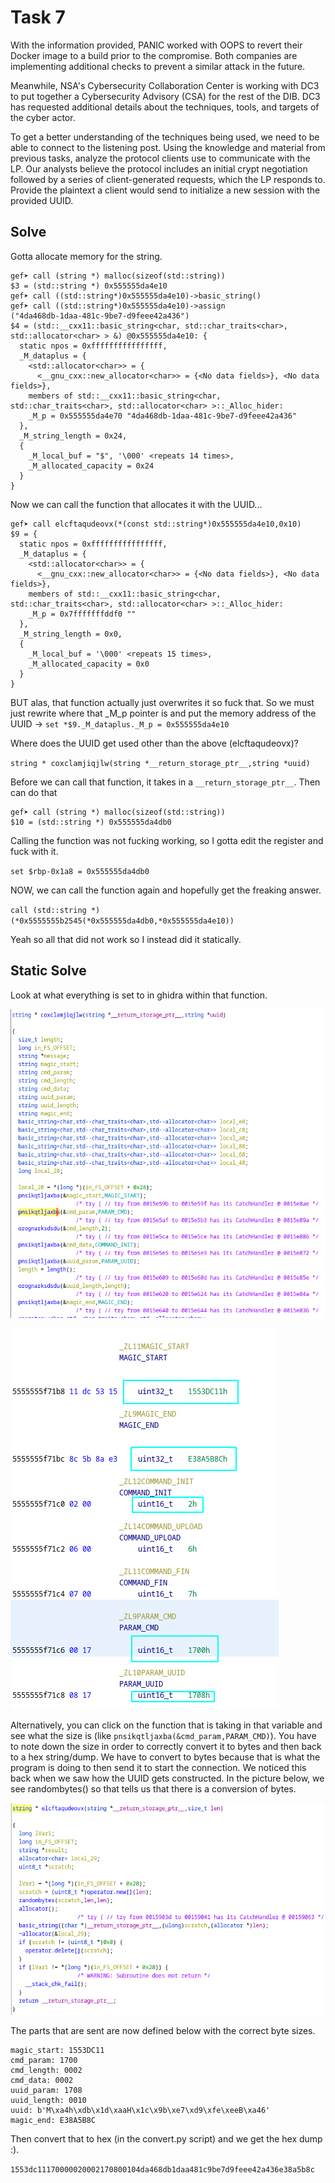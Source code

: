 # Task 7
With the information provided, PANIC worked with OOPS to revert their Docker image to a build prior to the compromise. Both companies are implementing additional checks to prevent a similar attack in the future.

Meanwhile, NSA's Cybersecurity Collaboration Center is working with DC3 to put together a Cybersecurity Advisory (CSA) for the rest of the DIB. DC3 has requested additional details about the techniques, tools, and targets of the cyber actor.

To get a better understanding of the techniques being used, we need to be able to connect to the listening post. Using the knowledge and material from previous tasks, analyze the protocol clients use to communicate with the LP. Our analysts believe the protocol includes an initial crypt negotiation followed by a series of client-generated requests, which the LP responds to. Provide the plaintext a client would send to initialize a new session with the provided UUID. 

## Solve
Gotta allocate memory for the string.

```
gef➤ call (string *) malloc(sizeof(std::string))
$3 = (std::string *) 0x555555da4e10
gef➤ call ((std::string*)0x555555da4e10)->basic_string()
gef➤ call ((std::string*)0x555555da4e10)->assign
("4da468db-1daa-481c-9be7-d9feee42a436")
$4 = (std::__cxx11::basic_string<char, std::char_traits<char>, std::allocator<char> > &) @0x555555da4e10: {
  static npos = 0xffffffffffffffff,
  _M_dataplus = {
    <std::allocator<char>> = {
      <__gnu_cxx::new_allocator<char>> = {<No data fields>}, <No data fields>}, 
    members of std::__cxx11::basic_string<char, std::char_traits<char>, std::allocator<char> >::_Alloc_hider:
    _M_p = 0x555555da4e70 "4da468db-1daa-481c-9be7-d9feee42a436"
  },
  _M_string_length = 0x24,
  {
    _M_local_buf = "$", '\000' <repeats 14 times>,
    _M_allocated_capacity = 0x24
  }
}
```

Now we can call the function that allocates it with the UUID...

```
gef➤ call elcftaqudeovx(*(const std::string*)0x555555da4e10,0x10)
$9 = {
  static npos = 0xffffffffffffffff,
  _M_dataplus = {
    <std::allocator<char>> = {
      <__gnu_cxx::new_allocator<char>> = {<No data fields>}, <No data fields>}, 
    members of std::__cxx11::basic_string<char, std::char_traits<char>, std::allocator<char> >::_Alloc_hider:
    _M_p = 0x7fffffffddf0 ""
  },
  _M_string_length = 0x0,
  {
    _M_local_buf = '\000' <repeats 15 times>,
    _M_allocated_capacity = 0x0
  }
}
```

BUT alas, that function actually just overwrites it so fuck that. So we must just rewrite where that _M_p pointer is and put the memory address of the UUID -> `set *$9._M_dataplus._M_p = 0x555555da4e10`

Where does the UUID get used other than the above (elcftaqudeovx)?

`string * coxclamjiqjlw(string *__return_storage_ptr__,string *uuid)`

Before we can call that function, it takes in a `__return_storage_ptr__`. Then can do that

```
gef➤ call (string *) malloc(sizeof(std::string))
$10 = (std::string *) 0x555555da4db0
```

Calling the function was not fucking working, so I gotta edit the register and fuck with it.

`set $rbp-0x1a8 = 0x555555da4db0`

NOW, we can call the function again and hopefully get the freaking answer.

`call (std::string *) (*0x5555555b2545(*0x555555da4db0,*0x555555da4e10))`

Yeah so all that did not work so I instead did it statically.

## Static Solve
Look at what everything is set to in ghidra within that function.

![function of interest](thefunction.png)

![ghidra stuff](ghidraVars.png)

Alternatively, you can click on the function that is taking in that variable and see what the size is (like `pnsikqtljaxba(&cmd_param,PARAM_CMD)`). You have to note down the size in order to correctly convert it to bytes and then back to a hex string/dump. We have to convert to bytes because that is what the program is doing to then send it to start the connection. We noticed this back when we saw how the UUID gets constructed. In the picture below, we see randombytes() so that tells us that there is a conversion of bytes.

![assigning uuid](assigningUUID.png)

The parts that are sent are now defined below with the correct byte sizes.
```
magic_start: 1553DC11
cmd_param: 1700
cmd_length: 0002
cmd_data: 0002
uuid_param: 1708
uuid_length: 0010
uuid: b'M\xa4h\xdb\x1d\xaaH\x1c\x9b\xe7\xd9\xfe\xeeB\xa46'
magic_end: E38A5B8C
```

Then convert that to hex (in the convert.py script) and we get the hex dump :).

`1553dc11170000020002170800104da468db1daa481c9be7d9feee42a436e38a5b8c`


